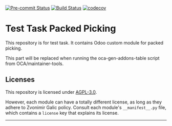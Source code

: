 
<!-- /!\ Non OCA Context : Set here the badge of your runbot / runboat instance. -->
[![Pre-commit Status](https://github.com/zgalic77/test_task_packed_picking/actions/workflows/pre-commit.yml/badge.svg?branch=16.0)](https://github.com/zgalic77/test_task_packed_picking/actions/workflows/pre-commit.yml?query=branch%3A16.0)
[![Build Status](https://github.com/zgalic77/test_task_packed_picking/actions/workflows/test.yml/badge.svg?branch=16.0)](https://github.com/zgalic77/test_task_packed_picking/actions/workflows/test.yml?query=branch%3A16.0)
[![codecov](https://codecov.io/gh/zgalic77/test_task_packed_picking/branch/16.0/graph/badge.svg)](https://codecov.io/gh/zgalic77/test_task_packed_picking)
<!-- /!\ Non OCA Context : Set here the badge of your translation instance. -->

<!-- /!\ do not modify above this line -->

# Test Task Packed Picking

This repository is for test task. It contains Odoo custom module for packed picking.

<!-- /!\ do not modify below this line -->

<!-- prettier-ignore-start -->

[//]: # (addons)

This part will be replaced when running the oca-gen-addons-table script from OCA/maintainer-tools.

[//]: # (end addons)

<!-- prettier-ignore-end -->

## Licenses

This repository is licensed under [AGPL-3.0](LICENSE).

However, each module can have a totally different license, as long as they adhere to Zvonimir Galic
policy. Consult each module's `__manifest__.py` file, which contains a `license` key
that explains its license.

----
<!-- /!\ Non OCA Context : Set here the full description of your organization. -->
